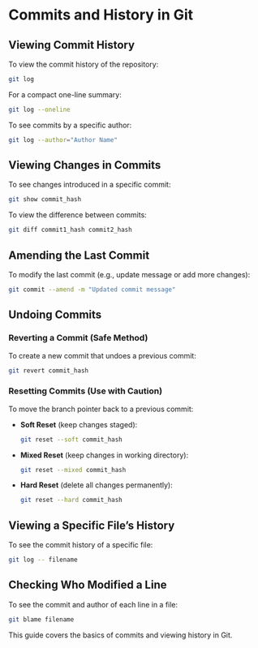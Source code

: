 # Commits and History in Git

## Viewing Commit History
To view the commit history of the repository:
```sh
git log
```
For a compact one-line summary:
```sh
git log --oneline
```
To see commits by a specific author:
```sh
git log --author="Author Name"
```

## Viewing Changes in Commits
To see changes introduced in a specific commit:
```sh
git show commit_hash
```
To view the difference between commits:
```sh
git diff commit1_hash commit2_hash
```

## Amending the Last Commit
To modify the last commit (e.g., update message or add more changes):
```sh
git commit --amend -m "Updated commit message"
```

## Undoing Commits
### Reverting a Commit (Safe Method)
To create a new commit that undoes a previous commit:
```sh
git revert commit_hash
```

### Resetting Commits (Use with Caution)
To move the branch pointer back to a previous commit:
- **Soft Reset** (keep changes staged):
  ```sh
  git reset --soft commit_hash
  ```
- **Mixed Reset** (keep changes in working directory):
  ```sh
  git reset --mixed commit_hash
  ```
- **Hard Reset** (delete all changes permanently):
  ```sh
  git reset --hard commit_hash
  ```

## Viewing a Specific File’s History
To see the commit history of a specific file:
```sh
git log -- filename
```

## Checking Who Modified a Line
To see the commit and author of each line in a file:
```sh
git blame filename
```

This guide covers the basics of commits and viewing history in Git.

